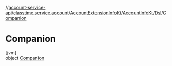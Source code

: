//[account-service-api](../../../../../../index.md)/[classtime.service.account](../../../../index.md)/[AccountExtensionInfoKt](../../../index.md)/[AccountInfoKt](../../index.md)/[Dsl](../index.md)/[Companion](index.md)

# Companion

[jvm]\
object [Companion](index.md)
